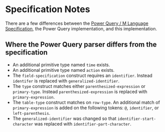 # Specification Notes

There are a few differences between the [Power Query / M Language Specification](https://docs.microsoft.com/en-us/powerquery-m/power-query-m-language-specification), the Power Query implementation, and this implementation.

## Where the Power Query parser differs from the specification

* An additional primitive type named `time` exists.
* An additional primitive type named `action` exists.
* The `field-specification` construct requires an `identifier`. Instead `identifer` is replaced with `generalized-identifier`.
* The `type` construct matches either `parenthesized-expression` or `primary-type`. Instead `parenthesized-expression` is replaced with `primary-expression`.
* The `table-type` construct matches on `row-type`. An additional match of `primary-expression` is added on the following tokens: `@`, `identifier`, or `left-parenthesis`.
* The `generalized-identifier` was changed so that `identifier-start-character` was replaced with `identifier-part-character`.

